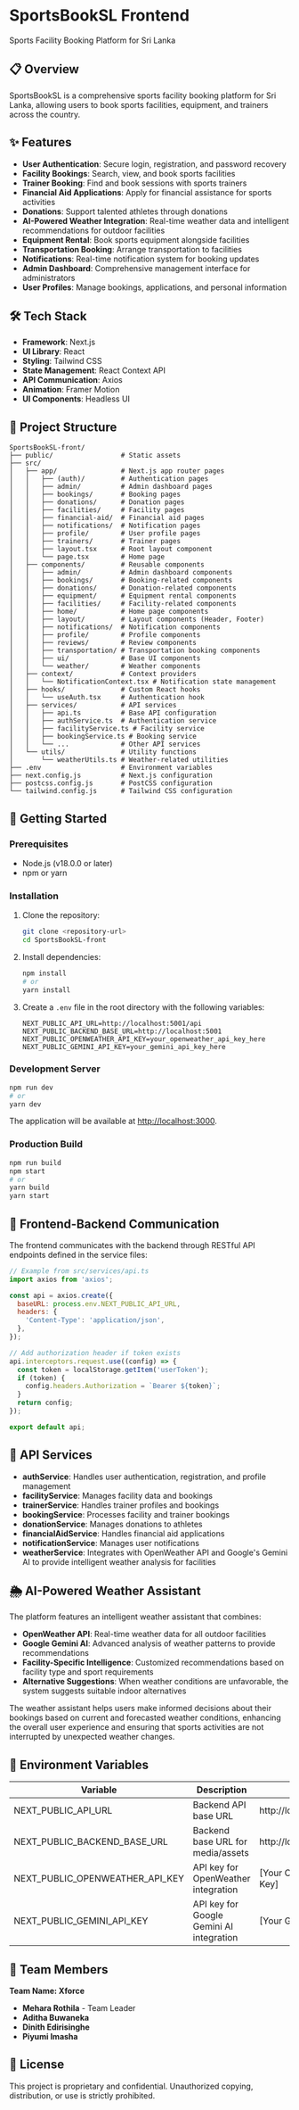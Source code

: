 # SportsBookSL Frontend

Sports Facility Booking Platform for Sri Lanka

## 📋 Overview

SportsBookSL is a comprehensive sports facility booking platform for Sri Lanka, allowing users to book sports facilities, equipment, and trainers across the country.

## ✨ Features

- **User Authentication**: Secure login, registration, and password recovery
- **Facility Bookings**: Search, view, and book sports facilities
- **Trainer Booking**: Find and book sessions with sports trainers
- **Financial Aid Applications**: Apply for financial assistance for sports activities
- **Donations**: Support talented athletes through donations
- **AI-Powered Weather Integration**: Real-time weather data and intelligent recommendations for outdoor facilities
- **Equipment Rental**: Book sports equipment alongside facilities
- **Transportation Booking**: Arrange transportation to facilities
- **Notifications**: Real-time notification system for booking updates
- **Admin Dashboard**: Comprehensive management interface for administrators
- **User Profiles**: Manage bookings, applications, and personal information

## 🛠️ Tech Stack

- **Framework**: Next.js 
- **UI Library**: React
- **Styling**: Tailwind CSS
- **State Management**: React Context API
- **API Communication**: Axios
- **Animation**: Framer Motion
- **UI Components**: Headless UI

## 📁 Project Structure

```
SportsBookSL-front/
├── public/                 # Static assets
├── src/
│   ├── app/                # Next.js app router pages
│   │   ├── (auth)/         # Authentication pages
│   │   ├── admin/          # Admin dashboard pages
│   │   ├── bookings/       # Booking pages
│   │   ├── donations/      # Donation pages
│   │   ├── facilities/     # Facility pages
│   │   ├── financial-aid/  # Financial aid pages
│   │   ├── notifications/  # Notification pages
│   │   ├── profile/        # User profile pages
│   │   ├── trainers/       # Trainer pages
│   │   ├── layout.tsx      # Root layout component
│   │   └── page.tsx        # Home page
│   ├── components/         # Reusable components
│   │   ├── admin/          # Admin dashboard components
│   │   ├── bookings/       # Booking-related components
│   │   ├── donations/      # Donation-related components
│   │   ├── equipment/      # Equipment rental components
│   │   ├── facilities/     # Facility-related components
│   │   ├── home/           # Home page components
│   │   ├── layout/         # Layout components (Header, Footer)
│   │   ├── notifications/  # Notification components
│   │   ├── profile/        # Profile components
│   │   ├── reviews/        # Review components
│   │   ├── transportation/ # Transportation booking components
│   │   ├── ui/             # Base UI components
│   │   └── weather/        # Weather components
│   ├── context/            # Context providers
│   │   └── NotificationContext.tsx # Notification state management
│   ├── hooks/              # Custom React hooks
│   │   └── useAuth.tsx     # Authentication hook
│   ├── services/           # API services
│   │   ├── api.ts          # Base API configuration
│   │   ├── authService.ts  # Authentication service
│   │   ├── facilityService.ts # Facility service
│   │   ├── bookingService.ts # Booking service
│   │   └── ...             # Other API services
│   └── utils/              # Utility functions
│       └── weatherUtils.ts # Weather-related utilities
├── .env                    # Environment variables
├── next.config.js          # Next.js configuration
├── postcss.config.js       # PostCSS configuration
└── tailwind.config.js      # Tailwind CSS configuration
```

## 🚀 Getting Started

### Prerequisites

- Node.js (v18.0.0 or later)
- npm or yarn

### Installation

1. Clone the repository:
   ```bash
   git clone <repository-url>
   cd SportsBookSL-front
   ```

2. Install dependencies:
   ```bash
   npm install
   # or
   yarn install
   ```

3. Create a `.env` file in the root directory with the following variables:
   ```
   NEXT_PUBLIC_API_URL=http://localhost:5001/api
   NEXT_PUBLIC_BACKEND_BASE_URL=http://localhost:5001
   NEXT_PUBLIC_OPENWEATHER_API_KEY=your_openweather_api_key_here
   NEXT_PUBLIC_GEMINI_API_KEY=your_gemini_api_key_here
   ```

### Development Server

```bash
npm run dev
# or
yarn dev
```

The application will be available at [http://localhost:3000](http://localhost:3000).

### Production Build

```bash
npm run build
npm start
# or
yarn build
yarn start
```

## 🔄 Frontend-Backend Communication

The frontend communicates with the backend through RESTful API endpoints defined in the service files:

```javascript
// Example from src/services/api.ts
import axios from 'axios';

const api = axios.create({
  baseURL: process.env.NEXT_PUBLIC_API_URL,
  headers: {
    'Content-Type': 'application/json',
  },
});

// Add authorization header if token exists
api.interceptors.request.use((config) => {
  const token = localStorage.getItem('userToken');
  if (token) {
    config.headers.Authorization = `Bearer ${token}`;
  }
  return config;
});

export default api;
```

## 📝 API Services

- **authService**: Handles user authentication, registration, and profile management
- **facilityService**: Manages facility data and bookings
- **trainerService**: Handles trainer profiles and bookings
- **bookingService**: Processes facility and trainer bookings
- **donationService**: Manages donations to athletes
- **financialAidService**: Handles financial aid applications
- **notificationService**: Manages user notifications
- **weatherService**: Integrates with OpenWeather API and Google's Gemini AI to provide intelligent weather analysis for facilities

## 🌦️ AI-Powered Weather Assistant

The platform features an intelligent weather assistant that combines:

- **OpenWeather API**: Real-time weather data for all outdoor facilities
- **Google Gemini AI**: Advanced analysis of weather patterns to provide recommendations
- **Facility-Specific Intelligence**: Customized recommendations based on facility type and sport requirements
- **Alternative Suggestions**: When weather conditions are unfavorable, the system suggests suitable indoor alternatives

The weather assistant helps users make informed decisions about their bookings based on current and forecasted weather conditions, enhancing the overall user experience and ensuring that sports activities are not interrupted by unexpected weather changes.

## 🔐 Environment Variables

| Variable | Description | Example |
|----------|-------------|---------|
| NEXT_PUBLIC_API_URL | Backend API base URL | http://localhost:5001/api |
| NEXT_PUBLIC_BACKEND_BASE_URL | Backend base URL for media/assets | http://localhost:5001 |
| NEXT_PUBLIC_OPENWEATHER_API_KEY | API key for OpenWeather integration | [Your OpenWeather API Key] |
| NEXT_PUBLIC_GEMINI_API_KEY | API key for Google Gemini AI integration | [Your Gemini API Key] |

## 👥 Team Members

**Team Name: Xforce**

- **Mehara Rothila** - Team Leader
- **Aditha Buwaneka**
- **Dinith Edirisinghe**
- **Piyumi Imasha**

## 📄 License

This project is proprietary and confidential. Unauthorized copying, distribution, or use is strictly prohibited.
